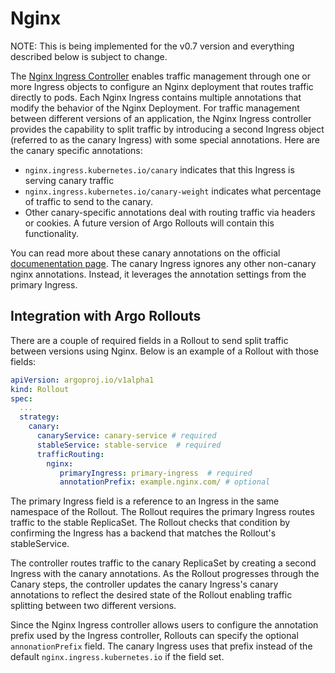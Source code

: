 # Nginx

NOTE: This is being implemented for the v0.7 version and everything described below is subject to change.

The [Nginx Ingress Controller](https://kubernetes.github.io/ingress-nginx/) enables traffic management through one or more Ingress objects to configure an Nginx deployment that routes traffic directly to pods. Each Nginx Ingress contains multiple annotations that modify the behavior of the Nginx Deployment. For traffic management between different versions of an application, the Nginx Ingress controller provides the capability to split traffic by introducing a second Ingress object (referred to as the canary Ingress) with some special annotations. Here are the canary specific annotations: 

- `nginx.ingress.kubernetes.io/canary` indicates that this Ingress is serving canary traffic
- `nginx.ingress.kubernetes.io/canary-weight` indicates what percentage of traffic to send to the canary.
- Other canary-specific annotations deal with routing traffic via headers or cookies. A future version of Argo Rollouts will contain this functionality.

 You can read more about these canary annotations on the official [documenentation page](https://kubernetes.github.io/ingress-nginx/user-guide/nginx-configuration/annotations/#canary). The canary Ingress ignores any other non-canary nginx annotations. Instead, it leverages the annotation settings from the primary Ingress.

## Integration with Argo Rollouts
There are a couple of required fields in a Rollout to send split traffic between versions using Nginx. Below is an example of a Rollout with those fields:

```yaml
apiVersion: argoproj.io/v1alpha1
kind: Rollout
spec:
  ...
  strategy:
    canary:
      canaryService: canary-service # required
      stableService: stable-service  # required
      trafficRouting:
        nginx:
           primaryIngress: primary-ingress  # required
           annotationPrefix: example.nginx.com/ # optional
```

The primary Ingress field is a reference to an Ingress in the same namespace of the Rollout. The Rollout requires the primary Ingress routes traffic to the stable ReplicaSet. The Rollout checks that condition by confirming the Ingress has a backend that matches the Rollout's stableService.

The controller routes traffic to the canary ReplicaSet by creating a second Ingress with the canary annotations. As the Rollout progresses through the Canary steps, the controller updates the canary Ingress's canary annotations to reflect the desired state of the Rollout enabling traffic splitting between two different versions.

Since the Nginx Ingress controller allows users to configure the annotation prefix used by the Ingress controller, Rollouts can specify the optional `annonationPrefix` field. The canary Ingress uses that prefix instead of the default `nginx.ingress.kubernetes.io` if the field set.